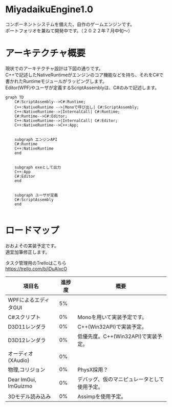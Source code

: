 # MiyadaikuEngine1.0

コンポーネントシステムを備えた、自作のゲームエンジンです。\
ポートフォリオを兼ねて開発中です。（２０２２年７月中旬～）

# アーキテクチャ概要

現状でのアーキテクチャ設計は下図の通りです。\
C++で記述したNativeRuntimeがエンジンのコア機能などを持ち、それをC#で書かれたRuntimeモジュールがラッピングします。\
Editor(WPF)やユーザが定義するScriptAssemblyは、C#のみで記述します。

```mermaid
graph TD
    C#:ScriptAssembly-->C#:Runtime;
    C++:NativeRuntime -->|Monoで呼び出し| C#:ScriptAssembly;
    C++:NativeRuntime-->|InternalCall| C#:Runtime;
    C#:Runtime-->C#:Editor;
    C++:NativeRuntime-->|InternalCall| C#:Editor;
    C++:NativeRuntime-->C++:App;
    
    
    subgraph エンジンAPI
    C#:Runtime
    C++:NativeRuntime
    end
    
    
    subgraph exeとして出力
    C++:App
    C#:Editor
    end
    
    
    subgraph ユーザが定義
    C#:ScriptAssembly
    end
    
```

# ロードマップ

おおよその実装予定です。\
適宜加筆修正します。

タスク管理用のTrelloはこちら \
https://trello.com/b/jDuAlxcO

|  項目名  |  進捗度  | 概要 |
| ---- | ---- | ---- |
|  WPFによるエディタGUI  |  5%  |   |
|  C#スクリプト  |  0%  | Monoを用いて実装予定です。  |
|  D3D11レンダラ  |  0%  | C++(Win32API)で実装予定。  |
|  D3D12レンダラ  |  0%  | 低優先度。C++(Win32API)で実装予定。  |
| オーディオ(XAudio) | 0% |  |
|  物理,コリジョン  |  0%  | PhysX採用？  |
|  Dear ImGui, ImGuizmo  |  0%  | デバッグ、仮のマニピュレータとして使用予定。  |
| 3Dモデル読み込み | 0% | Assimpを使用予定。|


